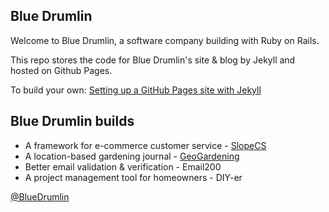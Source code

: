 ## Blue Drumlin

Welcome to Blue Drumlin, a software company building with Ruby on Rails.

This repo stores the code for Blue Drumlin's site & blog by Jekyll and hosted on Github Pages.

To build your own: [Setting up a GitHub Pages site with Jekyll](https://docs.github.com/en/pages/setting-up-a-github-pages-site-with-jekyll)


## Blue Drumlin builds
- A framework for e-commerce customer service - [SlopeCS](https://slopecs.com/)
- A location-based gardening journal - [GeoGardening](https://geogardening.app/)
- Better email validation & verification - Email200
- A project management tool for homeowners - DIY-er


[@BlueDrumlin](https://x.com/bluedrumlin)
